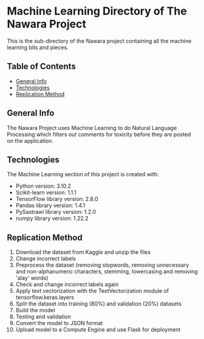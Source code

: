 # Machine Learning Directory of The Nawara Project
This is the sub-directory of the Nawara project containing all the machine learning bits and pieces.


## Table of Contents

* [General Info](#general-info)
* [Technologies](#technologies)
* [Replication Method](#replication-method)

## General Info
The Nawara Project uses Machine Learning to do Natural Language Processing which filters out comments for toxicity before they are posted on the application.

## Technologies
The Machine Learning section of this project is created with:
* Python version: 3.10.2
* Scikit-learn version: 1.1.1
* TensorFlow library version: 2.8.0
* Pandas library version: 1.4.1
* PySastrawi library version: 1.2.0
* numpy library version: 1.22.2

## Replication Method

1. Download the dataset from Kaggle and unzip the files
2. Change incorrect labels
3. Preprocess the dataset (removing stopwords, removing unnecessary and non-alphanumeric characters, stemming, lowercasing and removing 'alay' words)
4. Check and change incorrect labels again
5. Apply text vectorization with the TextVectorization module of tensorflow.keras.layers
6. Split the dataset into training (80%) and validation (20%) datasets
7. Build the model
8. Testing and validation
9. Convert the model to JSON format
10. Upload model to a Compute Engine and use Flask for deployment

